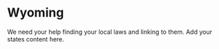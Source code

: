 # Wyoming

We need your help finding your local laws and linking to them. Add your states content here.